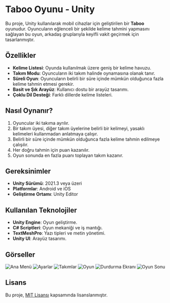 # Taboo Oyunu - Unity

Bu proje, Unity kullanılarak mobil cihazlar için geliştirilen bir **Taboo** oyunudur. Oyuncuların eğlenceli bir şekilde kelime tahmini yapmasını sağlayan bu oyun, arkadaş gruplarıyla keyifli vakit geçirmek için tasarlanmıştır.

## Özellikler

- **Kelime Listesi**: Oyunda kullanılmak üzere geniş bir kelime havuzu.
- **Takım Modu**: Oyuncuların iki takım halinde oynamasına olanak tanır.
- **Süreli Oyun**: Oyuncuların belirli bir süre içinde mümkün olduğunca fazla kelime tahmin etmesi gerekir.
- **Basit ve Şık Arayüz**: Kullanıcı dostu bir arayüz tasarımı.
- **Çoklu Dil Desteği**: Farklı dillerde kelime listeleri.

## Nasıl Oynanır?

1. Oyuncular iki takıma ayrılır.
2. Bir takım üyesi, diğer takım üyelerine belirli bir kelimeyi, yasaklı kelimeleri kullanmadan anlatmaya çalışır.
3. Belirli bir süre içinde mümkün olduğunca fazla kelime tahmin edilmeye çalışılır.
4. Her doğru tahmin için puan kazanılır.
5. Oyun sonunda en fazla puanı toplayan takım kazanır.

## Gereksinimler

- **Unity Sürümü**: 2021.3 veya üzeri
- **Platformlar**: Android ve iOS
- **Geliştirme Ortamı**: Unity Editor

## Kullanılan Teknolojiler

- **Unity Engine**: Oyun geliştirme.
- **C# Scriptleri**: Oyun mekaniği ve iş mantığı.
- **TextMeshPro**: Yazı tipleri ve metin yönetimi.
- **Unity UI**: Arayüz tasarımı.

## Görseller
![Ana Menü](./images/img_1.jpg)
![Ayarlar](./images/img_2.jpg)
![Takımlar](./images/img_3.jpg)
![Oyun](./images/img_4.jpg)
![Durdurma Ekranı](./images/img_5.jpg)
![Oyun Sonu](./images/img_6.jpg)
## Lisans

Bu proje, [MIT Lisansı](LICENSE) kapsamında lisanslanmıştır.

